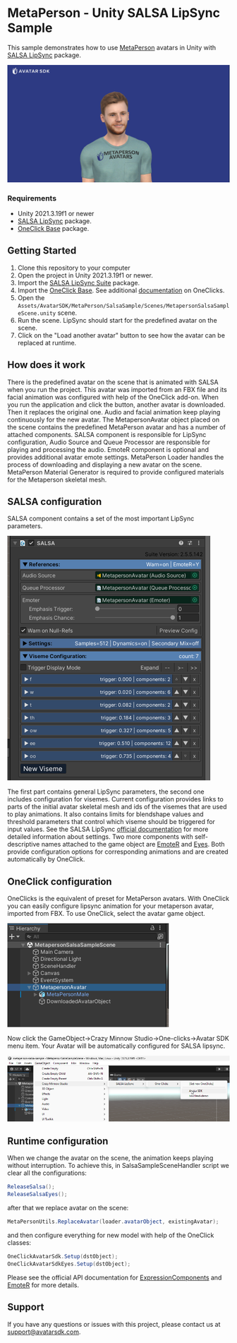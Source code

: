 # MetaPerson - Unity SALSA LipSync Sample

This sample demonstrates how to use [MetaPerson](https://metaperson.avatarsdk.com/) avatars in Unity with [SALSA LipSync](https://crazyminnowstudio.com/docs/salsa-lip-sync/modules/overview/) package.

![Sample in Unity](./Documentation/Images/unity_screen.png "SALSA Sample")

### Requirements
- Unity 2021.3.19f1 or newer
- [SALSA LipSync](https://assetstore.unity.com/packages/tools/animation/salsa-lipsync-suite-148442) package.
- [OneClick Base](https://crazyminnowstudio.com/unity-3d/lip-sync-salsa/downloads/) package.

## Getting Started
1. Clone this repository to your computer
2. Open the project in Unity 2021.3.19f1 or newer.
3. Import the [SALSA LipSync Suite](https://assetstore.unity.com/packages/tools/animation/salsa-lipsync-suite-148442) package.
4. Import the [OneClick Base](https://crazyminnowstudio.com/docs/salsa-lip-sync/addons/one-clicks/). See additional [documentation](https://crazyminnowstudio.com/docs/salsa-lip-sync/addons/one-clicks/) on OneClicks.
5. Open the `Assets/AvatarSDK/MetaPerson/SalsaSample/Scenes/MetapersonSalsaSampleScene.unity` scene.
6. Run the scene. LipSync should start for the predefined avatar on the scene.
7. Click on the "Load another avatar" button to see how the avatar can be replaced at runtime.

## How does it work
There is the predefined avatar on the scene that is animated with SALSA when you run the project. This avatar was imported from an FBX file and its facial animation was configured with help of the OneClick add-on. When you run the application and click the button, another avatar is downloaded. Then it replaces the original one. Audio and facial animation keep playing continuously for the new avatar. The MetapersonAvatar object placed on the scene contains the predefined MetaPerson avatar and has a number of attached components. SALSA component is responsible for LipSync configuration, Audio Source and Queue Processor are responsible for playing and processing the audio. EmoteR component is optional and provides additional avatar emote settings. MetaPerson Loader handles the process of downloading and displaying a new avatar on the scene. MetaPerson Material Generator is required to provide configured materials for the Metaperson skeletal mesh.

## SALSA configuration
SALSA component contains a set of the most important LipSync parameters.

![SALSA](./Documentation/Images/salsa_config.png "SALSA")

The first part contains general LipSync parameters, the second one includes configuration for visemes. Current configuration provides links to parts of the initial avatar skeletal mesh and ids of the visemes that are used to play animations. It also contains limits for blendshape values and threshold parameters that control which viseme should be triggered for input values. See the SALSA LipSync [official documentation](https://crazyminnowstudio.com/docs/salsa-lip-sync/modules/further-reading/expression-components/) for more detailed information about settings.
Two more components with self-descriptive names attached to the game object are [EmoteR](https://crazyminnowstudio.com/docs/salsa-lip-sync/modules/emoter/overview/) and [Eyes](https://crazyminnowstudio.com/docs/salsa-lip-sync/modules/eyes/overview/). Both provide configuration options for corresponding animations and are created automatically by OneClick.

## OneClick configuration
OneClicks is the equivalent of preset for MetaPerson avatars. With OneClick you can easily configure lipsync animation for your metaperson avatar, imported from FBX. To use OneClick, select the avatar game object.

![Selected avatar object](./Documentation/Images/hierarchy.png "Selected avatar object")

Now click the GameObject->Crazy Minnow Studio->One-clicks->Avatar SDK menu item. Your Avatar will be automatically configured for SALSA lipsync.

![OneClick menu item](./Documentation/Images/oneclick.png "OneClick" )

## Runtime configuration
When we change the avatar on the scene, the animation keeps playing without interruption. To achieve this, in SalsaSampleSceneHandler script we clear all the configurations:

```cs
ReleaseSalsa();
ReleaseSalsaEyes();   
```

after that we replace avatar on the scene:
```cs
MetaPersonUtils.ReplaceAvatar(loader.avatarObject, existingAvatar);
```

and then configure everything for new model with help of the OneClick classes:
```cs
OneClickAvatarSdk.Setup(dstObject);        
OneClickAvatarSdkEyes.Setup(dstObject);
```

Please see the official API documentation for [ExpressionComponents](https://crazyminnowstudio.com/docs/salsa-lip-sync/modules/further-reading/expression-components/#api-examples-for-expressioncomponents) and [EmoteR](https://crazyminnowstudio.com/docs/salsa-lip-sync/modules/emoter/api/) for more details.

## Support

If you have any questions or issues with this project, please contact us at <support@avatarsdk.com>.
